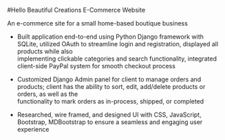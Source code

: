 #Hello Beautiful Creations E-Commerce Website

An e-commerce site for a small home-based boutique business

  - Built application end-to-end using Python Django framework with SQLite, utilized OAuth to streamline login and registration, displayed all products while also       
    implementing clickable categories and search functionality,  integrated client-side PayPal system for smooth checkout process
    
  - Customized Django Admin panel for client to manage orders and products; client has the ability to sort, edit, add/delete products or orders, as well as the    
    functionality to mark orders as in-process, shipped, or completed
    
  - Researched, wire framed, and designed UI with CSS, JavaScript, Bootstrap, MDBootstrap to ensure a seamless and engaging user experience
